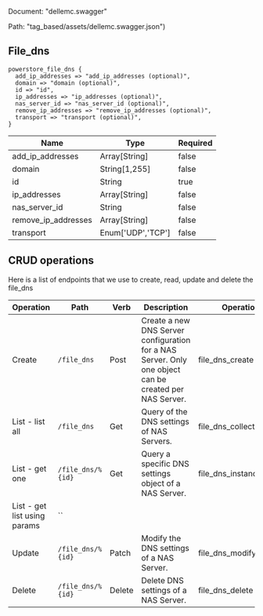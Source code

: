 Document: "dellemc.swagger"


Path: "tag_based/assets/dellemc.swagger.json")

## File_dns



```puppet
powerstore_file_dns {
  add_ip_addresses => "add_ip_addresses (optional)",
  domain => "domain (optional)",
  id => "id",
  ip_addresses => "ip_addresses (optional)",
  nas_server_id => "nas_server_id (optional)",
  remove_ip_addresses => "remove_ip_addresses (optional)",
  transport => "transport (optional)",
}
```

| Name        | Type           | Required       |
| ------------- | ------------- | ------------- |
|add_ip_addresses | Array[String] | false |
|domain | String[1,255] | false |
|id | String | true |
|ip_addresses | Array[String] | false |
|nas_server_id | String | false |
|remove_ip_addresses | Array[String] | false |
|transport | Enum['UDP','TCP'] | false |



## CRUD operations

Here is a list of endpoints that we use to create, read, update and delete the file_dns

| Operation | Path | Verb | Description | OperationID |
| ------------- | ------------- | ------------- | ------------- | ------------- |
|Create|`/file_dns`|Post|Create a new DNS Server configuration for a NAS Server. Only one object can be created per NAS Server.|file_dns_create|
|List - list all|`/file_dns`|Get|Query of the DNS settings of NAS Servers.|file_dns_collection_query|
|List - get one|`/file_dns/%{id}`|Get|Query a specific DNS settings object of a NAS Server.|file_dns_instance_query|
|List - get list using params|``||||
|Update|`/file_dns/%{id}`|Patch|Modify the DNS settings of a NAS Server.|file_dns_modify|
|Delete|`/file_dns/%{id}`|Delete|Delete DNS settings of a NAS Server.|file_dns_delete|
